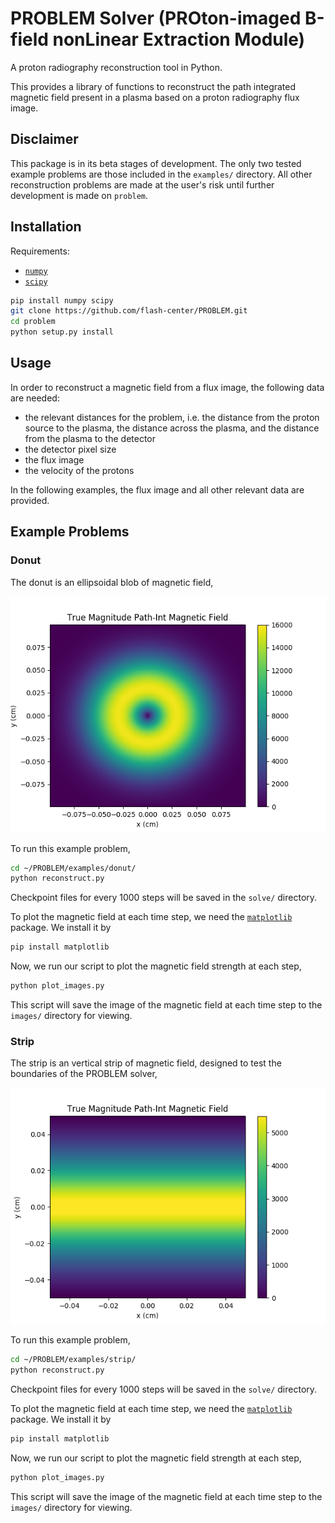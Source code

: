 # PROBLEM Solver (PROton-imaged B-field nonLinear Extraction Module)

A proton radiography reconstruction tool in Python.

This provides a library of functions to reconstruct the path integrated magnetic
field present in a plasma based on a proton radiography flux image.

## Disclaimer

This package is in its beta stages of development. The only two tested example
problems are those included in the `examples/` directory. All other
reconstruction problems are made at the user's risk until further development
is made on `problem`.

## Installation

Requirements:

* [`numpy`](http://www.numpy.org/)
* [`scipy`](https://www.scipy.org/)

```bash
pip install numpy scipy
git clone https://github.com/flash-center/PROBLEM.git
cd problem
python setup.py install
```

## Usage

In order to reconstruct a magnetic field from a flux image, the following data
are needed:

* the relevant distances for the problem, i.e. the distance from the proton
    source to the plasma, the distance across the plasma, and the distance from
    the plasma to the detector
* the detector pixel size
* the flux image
* the velocity of the protons

In the following examples, the flux image and all other relevant data are
provided.

## Example Problems

### Donut

The donut is an ellipsoidal blob of magnetic field,

![Donut](examples/donut/true/true_magBpath.png)

To run this example problem,
```bash
cd ~/PROBLEM/examples/donut/
python reconstruct.py
```

Checkpoint files for every 1000 steps will be saved in the `solve/` directory.

To plot the magnetic field at each time step, we need the
[`matplotlib`](https://matplotlib.org/) package. We install it by
```bash
pip install matplotlib
```
Now, we run our script to plot the magnetic field strength at each step,
```bash
python plot_images.py
```
This script will save the image of the magnetic field at each time step to the
`images/` directory for viewing.

### Strip

The strip is an vertical strip of magnetic field, designed to test the
boundaries of the PROBLEM solver,

![Strip](examples/strip/true/true_magBpath.png)

To run this example problem,
```bash
cd ~/PROBLEM/examples/strip/
python reconstruct.py
```

Checkpoint files for every 1000 steps will be saved in the `solve/` directory.

To plot the magnetic field at each time step, we need the
[`matplotlib`](https://matplotlib.org/) package. We install it by
```bash
pip install matplotlib
```
Now, we run our script to plot the magnetic field strength at each step,
```bash
python plot_images.py
```
This script will save the image of the magnetic field at each time step to the
`images/` directory for viewing.

